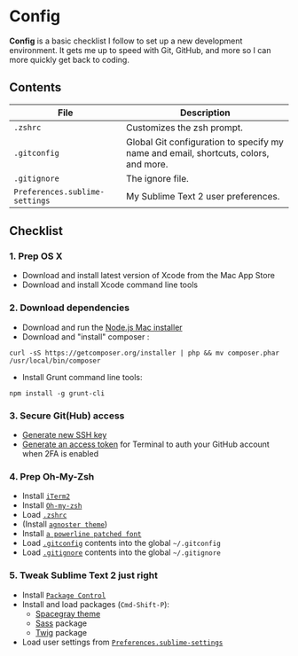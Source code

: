 # Config

**Config** is a basic checklist I follow to set up a new development environment. It gets me up to speed with Git, GitHub, and more so I can more quickly get back to coding.

## Contents

| File | Description |
| --- | --- |
| `.zshrc` | Customizes the zsh prompt. |
| `.gitconfig` | Global Git configuration to specify my name and email, shortcuts, colors, and more. |
| `.gitignore` | The ignore file. |
| `Preferences.sublime-settings` | My Sublime Text 2 user preferences. |

## Checklist

### 1. Prep OS X

- Download and install latest version of Xcode from the Mac App Store
- Download and install Xcode command line tools

### 2. Download dependencies

- Download and run the [Node.js Mac installer](http://nodejs.org/download/)
- Download and "install" composer :

`curl -sS https://getcomposer.org/installer | php && mv composer.phar /usr/local/bin/composer`
- Install Grunt command line tools:

`npm install -g grunt-cli`

### 3. Secure Git(Hub) access

- [Generate new SSH key](https://help.github.com/articles/generating-ssh-keys/)
- [Generate an access token](https://help.github.com/articles/creating-an-access-token-for-command-line-use/) for Terminal to auth your GitHub account when 2FA is enabled

### 4. Prep Oh-My-Zsh
- Install [`iTerm2`](http://iterm2.com/downloads.html)
- Install [`Oh-my-zsh`](https://github.com/robbyrussell/oh-my-zsh)
- Load [`.zshrc`](/.zshrc)
- (Install [`agnoster theme`](https://github.com/robbyrussell/oh-my-zsh/wiki/themes#agnoster))
- Install [`a powerline patched font`](https://github.com/powerline/fonts)
- Load [`.gitconfig`](/.gitconfig) contents into the global `~/.gitconfig`
- Load [`.gitignore`](/.gitignore) contents into the global `~/.gitignore`

### 5. Tweak Sublime Text 2 just right

- Install [`Package Control`](https://packagecontrol.io/installation#st2)
- Install and load packages (`Cmd-Shift-P`):
  - [Spacegray theme](http://kkga.github.io/spacegray/) 
  - [Sass](http://sass-lang.com) package
  - [Twig](https://github.com/Anomareh/PHP-Twig.tmbundle) package
- Load user settings from [`Preferences.sublime-settings`](/Preferences.sublime-settings)
